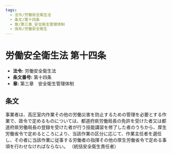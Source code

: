 ```yaml
---
tags:
  - 法令/労働安全衛生法
  - 条文/第十四条
  - 章/第三章_安全衛生管理体制
  - 体系/労働安全衛生
---
```

# 労働安全衛生法 第十四条

- **法令:** 労働安全衛生法
- **条文番号:** 第十四条
- **章:** 第三章　安全衛生管理体制

## 条文
事業者は、高圧室内作業その他の労働災害を防止するための管理を必要とする作業で、政令で定めるものについては、都道府県労働局長の免許を受けた者又は都道府県労働局長の登録を受けた者が行う技能講習を修了した者のうちから、厚生労働省令で定めるところにより、当該作業の区分に応じて、作業主任者を選任し、その者に当該作業に従事する労働者の指揮その他の厚生労働省令で定める事項を行わせなければならない。
（統括安全衛生責任者）

